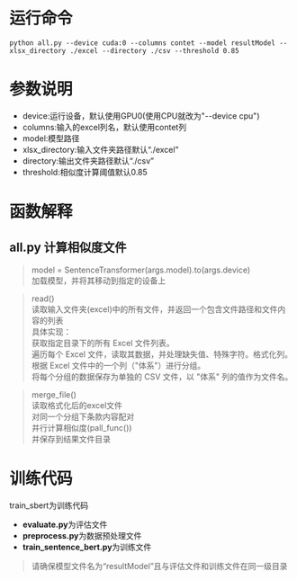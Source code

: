 # 运行命令
`python all.py --device cuda:0 --columns contet --model resultModel --xlsx_directory ./excel --directory ./csv --threshold 0.85`
# 参数说明
* device:运行设备，默认使用GPU0(使用CPU就改为"--device cpu")  
* columns:输入的excel列名，默认使用contet列  
* model:模型路径  
* xlsx_directory:输入文件夹路径默认“./excel”  
* directory:输出文件夹路径默认“./csv”  
* threshold:相似度计算阈值默认0.85  
# 函数解释
## all.py 计算相似度文件
> model = SentenceTransformer(args.model).to(args.device)  
加载模型，并将其移动到指定的设备上

> read()  
读取输入文件夹(excel)中的所有文件，并返回一个包含文件路径和文件内容的列表  
具体实现：  
获取指定目录下的所有 Excel 文件列表。  
遍历每个 Excel 文件，读取其数据，并处理缺失值、特殊字符。格式化列。  
根据 Excel 文件中的一个列（"体系"）进行分组。  
将每个分组的数据保存为单独的 CSV 文件，以 "体系" 列的值作为文件名。

> merge_file()  
> 读取格式化后的excel文件  
> 对同一个分组下条款内容配对  
> 并行计算相似度(pall_func())  
> 并保存到结果文件目录  
# 训练代码
train_sbert为训练代码
* **evaluate.py**为评估文件
* **preprocess.py**为数据预处理文件
* **train_sentence_bert.py**为训练文件
> 请确保模型文件名为“resultModel”且与评估文件和训练文件在同一级目录
